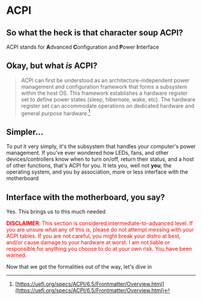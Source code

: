 # ACPI

## So what the heck is that character soup ACPI?

ACPI stands for **A**dvanced **C**onfiguration and **P**ower **I**nterface

## Okay, but what _is_ ACPI?

> ACPI can first be understood as an architecture-independent power management and configuration framework that forms a subsystem within the host OS. This framework establishes a hardware register set to define power states (sleep, hibernate, wake, etc). The hardware register set can accommodate operations on dedicated hardware and general purpose hardware.[^note]

## Simpler...

To put it very simply, it's the subsystem that handles your computer's power management. If you've ever wondered how LEDs, fans, and other devices/controllers know when to turn on/off, return their status, and a host of other functions, that's ACPI for you. It lets you, well not __you__; the operating system, and you by association, more or less interface with the motherboard

## Interface with the motherboard, you say?

Yes. This brings us to this much needed

<div class="warning" style="color:red">
<strong>DISCLAIMER</strong>: This section is considered intermediate-to-advanced level. If you are unsure what any of this is, please do not attempt messing with your ACPI tables. If you are not careful, you might break your distro at best, and/or cause damage to your hardware at worst. I am not liable or responsible for anything you choose to do at your own risk. You have been warned.
</div>

Now that we got the formalities out of the way, let's dive in

[^note]: [https://uefi.org/specs/ACPI/6.5/Frontmatter/Overview.html](https://uefi.org/specs/ACPI/6.5/Frontmatter/Overview.html)
